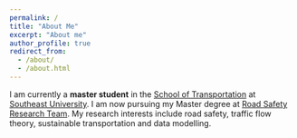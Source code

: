 ```yaml
---
permalink: /
title: "About Me"
excerpt: "About me"
author_profile: true
redirect_from: 
  - /about/
  - /about.html
---
```


I am currently a **master student** in the [School of Transportation](https://tc.seu.edu.cn/jt_en/) at [Southeast University](https://www.seu.edu.cn/english/main.htm). I am now pursuing my Master degree at [Road Safety Research Team](https://tc.seu.edu.cn/2019/0929/c25692a289881/page.htm). My research interests include road safety, traffic flow theory, sustainable transportation and data modelling.
